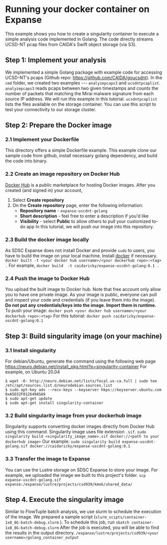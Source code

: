 # Running your docker container on Expanse
This example shows you how to create a singularity container to execute a simple analysis code implemented in Golang. The code directly streams UCSD-NT pcap files from CAIDA's Swift object storage (via S3).

## Step 1: Implement your analysis
We implemented a simple Golang package with example code for accessing UCSD-NT's pcaps (Github repo: https://github.com/CAIDA/goucsdnt).
In the `cmd` folder, we created two examples --- `analyzepcaps3` and `ucsdntpcaplist`.
`analyzepcaps3` reads pcaps between two given timestamps and counts the number of packets that matching the Mirai malware signature from each source IP address. We will run this example in this tutorial.
`ucsdntpcaplist` lists the files available on the storage container. You can use this script to test your connectivity to our storage cluster.

## Step 2: Prepare the Docker image
### 2.1 Implement your Dockerfile
This directory offers a simple Dockerfile example. This example clone our sample code from github, install necessary golang dependency, and build the code into binary.
### 2.2 Create an image repository on Docker Hub
[Docker Hub](https://hub.docker.com) is a public marketplace for hosting Docker images. After you created (and signed in) your account, 
 1. Select **Create repository**
 2. On the **Create repository** page, enter the following information:
	-   **Repository name**  -  `expanse-uscdnt-golang`
	-   **Short description**  - feel free to enter a description if you'd like
	-   **Visibility**  - select  **Public**  to allow others to pull your customized to-do app
In this tutorial, we will push our image into this repository.
### 2.3 Build the docker image locally
As SDSC Expanse does not install Docker and provide `sudo` to users, you have to build the image on your local machine. Install [docker](https://docs.docker.com/engine/install/) if necessary.
`docker built -t <your docker hub username>/<your dockerhub repo>:<tag> .`
For example, 
`docker build  -t caidaricky/expanse-uscdnt-golang:0.1 .`
### 2.4 Push the image to Docker Hub
You upload the built image to Docker hub. Note that free account only allow you to have one private image. As your image is public, everyone can pull and inspect your code and credentials (if you leave them into the image). **Do not put any credentials/keys into the image. Import them in runtime.**
To push your image:
`docker push <your docker hub username>/<your dockerhub repo>:<tag>`
For this tutorial:
`docker push caidaricky/expanse-uscdnt-golang:0.1`

## Step 3: Build singularity image (on your machine)
### 3.1 Install singularity
For debian/Ubuntu, generate the command using the following web page
https://neuro.debian.net/install_pkg.html?p=singularity-container
For example, on Ubuntu 20.04
```
$ wget -O- http://neuro.debian.net/lists/focal.us-ca.full | sudo tee /etc/apt/sources.list.d/neurodebian.sources.list
$ sudo apt-key adv --recv-keys --keyserver hkps://keyserver.ubuntu.com 0xA5D32F012649A5A9
$ sudo apt-get update
$ sudo apt-get install singularity-container
```
### 3.2 Build singularity image from your dockerhub image
Singularity supports converting docker images directly from Docker Hub using this command. Singularity image uses file extension `.sif`.
`sudo singularity build <singularity_image_name>.sif docker://<path to your dockerhub image>`
Our example: 
`sudo singularity build expanse-uscdnt-golang.sif docker://caidaricky/expanse-uscdnt-golang:0.1`

### 3.3 Transfer the image to Expanse
You can use the Lustre storage on SDSC Expanse to store your image. 
For example, we uploaded the image we built to this project's folder.
`scp expanse-uscdnt-golang.sif expanse:/expanse/lustre/projects/csd939/kmok/shared_data/`

## Step 4. Execute the singularity image
Similar to FlowTuple batch analysis, we use slurm to schedule the execution of the image. We prepared a sample script (`slurm_scipts/container-1x8_8G-batch-debug.slurm` ). To schedule this job, run
`sbatch container-1x8_8G-batch-debug.slurm`
After the job is executed, you will be able to find the results in the output directory.
`/expanse/lustre/projects/csd939/<your username>/golang_container_output`